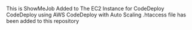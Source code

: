 This is ShowMeJob
Added to The EC2 Instance for CodeDeploy
CodeDeploy using AWS CodeDeploy with Auto Scaling
.htaccess file has been added to this repository
